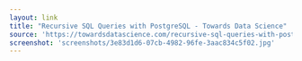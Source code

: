 ```yaml
---
layout: link
title: "Recursive SQL Queries with PostgreSQL - Towards Data Science"
source: 'https://towardsdatascience.com/recursive-sql-queries-with-postgresql-87e2a453f1b'
screenshot: 'screenshots/3e83d1d6-07cb-4982-96fe-3aac834c5f02.jpg'
---
```



